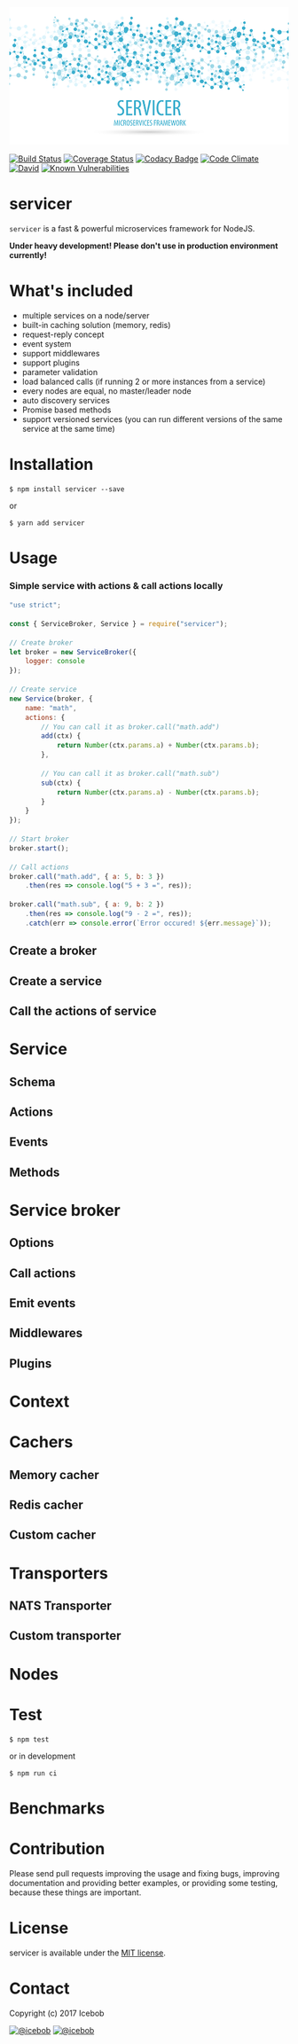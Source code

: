 ![Servicer logo](docs/assets/logo-servicer.png)

[![Build Status](https://travis-ci.org/icebob/servicer.svg?branch=master)](https://travis-ci.org/icebob/servicer)
[![Coverage Status](https://coveralls.io/repos/github/icebob/ice-services/badge.svg?branch=master)](https://coveralls.io/github/icebob/ice-services?branch=master)
[![Codacy Badge](https://api.codacy.com/project/badge/Grade/1b087e280c784a48afe91cb388879786)](https://www.codacy.com/app/mereg-norbert/servicer?utm_source=github.com&amp;utm_medium=referral&amp;utm_content=icebob/servicer&amp;utm_campaign=Badge_Grade)
[![Code Climate](https://codeclimate.com/github/icebob/servicer/badges/gpa.svg)](https://codeclimate.com/github/icebob/servicer)
[![David](https://img.shields.io/david/icebob/servicer.svg)](https://david-dm.org/icebob/servicer)
[![Known Vulnerabilities](https://snyk.io/test/github/icebob/servicer/badge.svg)](https://snyk.io/test/github/icebob/servicer)

# servicer
`servicer` is a fast & powerful microservices framework for NodeJS.

**Under heavy development! Please don't use in production environment currently!**

# What's included

- multiple services on a node/server
- built-in caching solution (memory, redis)
- request-reply concept
- event system
- support middlewares
- support plugins
- parameter validation
- load balanced calls (if running 2 or more instances from a service)
- every nodes are equal, no master/leader node
- auto discovery services
- Promise based methods
- support versioned services (you can run different versions of the same service at the same time)


# Installation
```
$ npm install servicer --save
```

or

```
$ yarn add servicer
```

# Usage

### Simple service with actions & call actions locally
```js
"use strict";

const { ServiceBroker, Service } = require("servicer");

// Create broker
let broker = new ServiceBroker({ 
	logger: console 
});

// Create service
new Service(broker, {
	name: "math",
	actions: {
		// You can call it as broker.call("math.add")
		add(ctx) {
			return Number(ctx.params.a) + Number(ctx.params.b);
		},

		// You can call it as broker.call("math.sub")
		sub(ctx) {
			return Number(ctx.params.a) - Number(ctx.params.b);
		}
	}
});

// Start broker
broker.start();

// Call actions
broker.call("math.add", { a: 5, b: 3 })
	.then(res => console.log("5 + 3 =", res));

broker.call("math.sub", { a: 9, b: 2 })
	.then(res => console.log("9 - 2 =", res));
	.catch(err => console.error(`Error occured! ${err.message}`));
```

## Create a broker

## Create a service

## Call the actions of service

# Service

## Schema

## Actions

## Events

## Methods

# Service broker

## Options

## Call actions

## Emit events

## Middlewares

## Plugins

# Context

# Cachers

## Memory cacher

## Redis cacher

## Custom cacher

# Transporters

## NATS Transporter

## Custom transporter

# Nodes

# Test
```
$ npm test
```

or in development

```
$ npm run ci
```

# Benchmarks

# Contribution
Please send pull requests improving the usage and fixing bugs, improving documentation and providing better examples, or providing some testing, because these things are important.

# License
servicer is available under the [MIT license](https://tldrlegal.com/license/mit-license).

# Contact
Copyright (c) 2017 Icebob

[![@icebob](https://img.shields.io/badge/github-icebob-green.svg)](https://github.com/icebob) [![@icebob](https://img.shields.io/badge/twitter-Icebobcsi-blue.svg)](https://twitter.com/Icebobcsi)